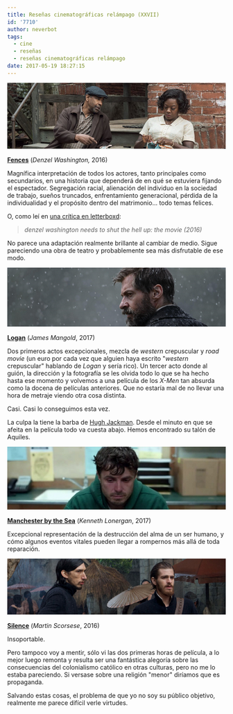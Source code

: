```yaml
---
title: Reseñas cinematográficas relámpago (XXVII)
id: '7710'
author: neverbot
tags:
  - cine
  - reseñas
  - reseñas cinematográficas relámpago
date: 2017-05-19 18:27:15
---
```


![](./resenas-cinematograficas-relampago-xxvii/fences.png)

**[Fences](http://www.imdb.com/title/tt2671706/)** (_Denzel Washington,_ 2016)

Magnífica interpretación de todos los actores, tanto principales como secundarios, en una historia que dependerá de en qué se estuviera fijando el espectador. Segregación racial, alienación del individuo en la sociedad de trabajo, sueños truncados, enfrentamiento generacional, pérdida de la individualidad y el propósito dentro del matrimonio... todo temas felices.

O, como leí en [una crítica en letterboxd](https://letterboxd.com/film/fences-2016/):

> _denzel washington needs to shut the hell up: the movie (2016)_

No parece una adaptación realmente brillante al cambiar de medio. Sigue pareciendo una obra de teatro y probablemente sea más disfrutable de ese modo.

![](./resenas-cinematograficas-relampago-xxvii/logan.png)

**[Logan](http://www.imdb.com/title/tt3315342)** (_James Mangold_, 2017)

Dos primeros actos excepcionales, mezcla de _western_ crepuscular y _road movie_ (un euro por cada vez que alguien haya escrito "_western_ crepuscular" hablando de _Logan_ y sería rico). Un tercer acto donde al guión, la dirección y la fotografía se les olvida todo lo que se ha hecho hasta ese momento y volvemos a una película de los _X-Men_ tan absurda como la docena de películas anteriores. Que no estaría mal de no llevar una hora de metraje viendo otra cosa distinta.

Casi. Casi lo conseguimos esta vez.

La culpa la tiene la barba de [Hugh Jackman](http://www.imdb.com/name/nm0413168). Desde el minuto en que se afeita en la película todo va cuesta abajo. Hemos encontrado su talón de Aquiles.

![](./resenas-cinematograficas-relampago-xxvii/manchester_by_the_sea.png)

**[Manchester by the Sea](http://www.imdb.com/title/tt4034228/)** (_Kenneth Lonergan_, 2017)

Excepcional representación de la destrucción del alma de un ser humano, y cómo algunos eventos vitales pueden llegar a rompernos más allá de toda reparación.

![](./resenas-cinematograficas-relampago-xxvii/silence.png)

**[Silence](http://www.imdb.com/title/tt0490215/)** (_Martin Scorsese_, 2016)

Insoportable.

Pero tampoco voy a mentir, sólo vi las dos primeras horas de película, a lo mejor luego remonta y resulta ser una fantástica alegoría sobre las consecuencias del colonialismo católico en otras culturas, pero no me lo estaba pareciendo. Si versase sobre una religión "menor" diríamos que es propaganda.

Salvando estas cosas, el problema de que yo no soy su público objetivo, realmente me parece difícil verle virtudes.
